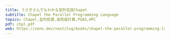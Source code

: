 ```yaml
---
title: うさぎさんでもわかる並列言語Chapel
subtitle: Chapel the Parallel Programming Language
topics: Chapel,並列処理,高性能計算,PGAS,HPC
pdf: chpl.pdf
web: https://zenn.dev/nextzlog/books/chapel-the-parallel-programming-language
---
```

